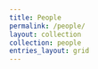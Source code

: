 ```yaml
---
title: People
permalink: /people/
layout: collection
collection: people
entries_layout: grid
---
```

